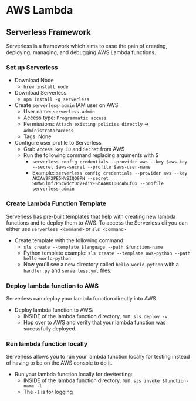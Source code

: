 # AWS Lambda

## Serverless Framework
Serverless is a framework which aims to ease the pain of creating, deploying, managing, and debugging AWS Lambda functions.

### Set up Serverless
  * Download Node
    * `brew install node`
  * Download Serverless
    * `npm install -g serverless`
  * Create `serverless-admin` IAM user on AWS
    * User name: `serverless-admin`
    * Access type: `Programmatic access`
    * Permissions: `Attach existing policies directly` -> `AdministratorAccess`
    * Tags: None
  * Configure user profile to Serverless
    * Grab `Access key ID` and `Secret` from AWS
    * Run the following command replacing arguments with $
      * `serverless config credentials --provider aws --key $aws-key --secret $aws-secret --profile $aws-user-name`
      * Example: `serverless config credentials --provider aws --key AKIAV9F2PE5HVSIQO9PN --secret S0Mw5lmf7PScwdcYDq2+diY+ShAAHXTD0cAhufOx --profile serverless-admin`

### Create Lambda Function Template
Serverless has pre-built templates that help with creating new lambda functions and to deploy them to AWS. 
To access the Serverless cli you can either use `serverless <command>` or `sls <command>`  
  * Create template with the following command:
    * `sls create --template $language --path $function-name`
    * Python template example: `sls create --template aws-python --path hello-world-python`
    * Now you'll see a new directory called `hello-world-python` with a `handler.py` and `serverless.yml` files.
    
### Deploy lambda function to AWS
Serverless can deploy your lambda function directly into AWS
* Deploy lambda function to AWS:
  * INSIDE of the lambda function directory, run: `sls deploy -v`
  * Hop over to AWS and verify that your lambda function was sucessfully deployed.

### Run lambda function locally
Serverless allows you to run your lambda function locally for testing instead of having to be on the AWS console to do it.    
* Run your lambda function locally for dev/testing:
  * INSIDE of the lambda function directory, run: `sls invoke $function-name -l`
  * The `-l` is for logging
